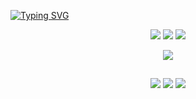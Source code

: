<a href="https://git.io/typing-svg"><img src="https://readme-typing-svg.herokuapp.com?font=Crushed&weight=300&size=23&pause=1000&color=F7F7F7&center=true&width=435&lines=Ol%C3%A1%2C+me+chamo+Ladislau+Bertoldo.;E+estudo+Engenharia+de+Software" alt="Typing SVG" /></a>

<div align="center"> 
  <a href="https://instagram.com/_bertoldo_" target="_blank"><img src="https://img.shields.io/badge/-Instagram-%23E4405F?style=for-the-badge&logo=instagram&logoColor=white" target="_blank"></a>
  <a href = "mailto:bertoldodeveloper@gmail.com"><img src="https://img.shields.io/badge/-Gmail-%23333?style=for-the-badge&logo=gmail&logoColor=white" target="_blank"></a>
  <a href="https://www.linkedin.com/in/ladislau-bertoldo" target="_blank"><img src="https://img.shields.io/badge/-LinkedIn-%230077B5?style=for-the-badge&logo=linkedin&logoColor=white" target="_blank"></a> 
  
</div>

<p align="center">
  <a href="https://skillicons.dev">
    <img src="https://skillicons.dev/icons?i=,github,git,html,css,gulp,js,ts" />
  </a>
</p>

##

<div align="center">
   <img src="http://github-profile-summary-cards.vercel.app/api/cards/profile-details?username=BertoldoDeveloper&theme=vue"/>
    <img src="http://github-profile-summary-cards.vercel.app/api/cards/repos-per-language?username=BertoldoDeveloper&theme=vue"/>
    <img src="http://github-profile-summary-cards.vercel.app/api/cards/stats?username=BertoldoDeveloper&theme=vue"/>
</div>
